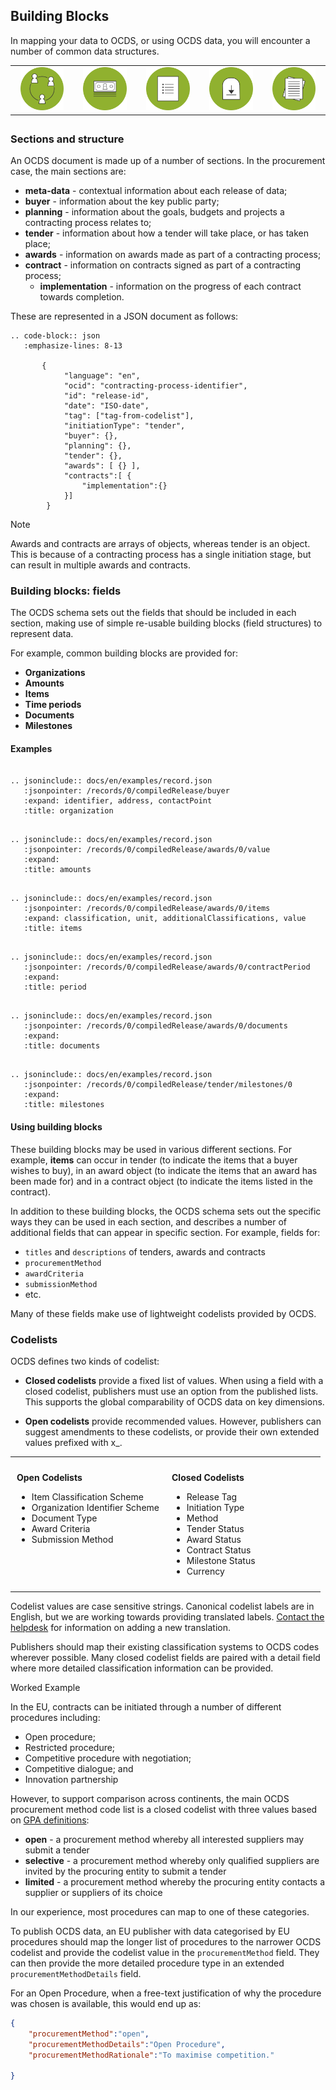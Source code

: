 ## Building Blocks

In mapping your data to OCDS, or using OCDS data, you will encounter a number of common data structures.

<table style="margin-bottom:2em;">
    <tr>
        <td width="20%" align="center"><img src="../../../assets/green_organisation.svg.png" width="80%"></td>
        <td width="20%" align="center"><img src="../../../assets/green_value.svg.png" width="80%"></td>
        <td width="20%" align="center"><img src="../../../assets/green_items.svg.png" width="80%"></td>
        <td width="20%" align="center"><img src="../../../assets/green_milestone.svg.png" width="80%"></td>
        <td width="20%" align="center"><img src="../../../assets/green_documents.svg.png" width="80%"></td>
    </tr>
</table>

### Sections and structure

An OCDS document is made up of a number of sections. In the procurement case, the main sections are:

* **meta-data** - contextual information about each release of data;
* **buyer** - information about the key public party;
* **planning** - information about the goals, budgets and projects a contracting process relates to;
* **tender** - information about how a tender will take place, or has taken place;
* **awards** - information on awards made as part of a contracting process;
* **contract** - information on contracts signed as part of a contracting process;
  * **implementation** - information on the progress of each contract towards completion.

These are represented in a JSON document as follows:

```eval_rst
.. code-block:: json
   :emphasize-lines: 8-13
       
       {
            "language": "en",
            "ocid": "contracting-process-identifier",
            "id": "release-id",
            "date": "ISO-date",
            "tag": ["tag-from-codelist"],
            "initiationType": "tender",
            "buyer": {},
            "planning": {},
            "tender": {},
            "awards": [ {} ],
            "contracts":[ {
                "implementation":{}
            }]
        }
```

<div class="example hint" markdown=1>
    
<p class="first admonition-title">Note</p>
Awards and contracts are arrays of objects, whereas tender is an object. This is because of a contracting process has a single initiation stage, but can result in multiple awards and contracts. 

</div>

### Building blocks: fields

The OCDS schema sets out the fields that should be included in each section, making use of simple re-usable building blocks (field structures) to represent data. 

For example, common building blocks are provided for:

* **Organizations** 
* **Amounts** 
* **Items**
* **Time periods**
* **Documents** 
* **Milestones**

#### Examples

```eval_rst

.. jsoninclude:: docs/en/examples/record.json
   :jsonpointer: /records/0/compiledRelease/buyer
   :expand: identifier, address, contactPoint
   :title: organization

```

```eval_rst

.. jsoninclude:: docs/en/examples/record.json
   :jsonpointer: /records/0/compiledRelease/awards/0/value
   :expand: 
   :title: amounts

```

```eval_rst

.. jsoninclude:: docs/en/examples/record.json
   :jsonpointer: /records/0/compiledRelease/awards/0/items
   :expand: classification, unit, additionalClassifications, value
   :title: items

```

```eval_rst

.. jsoninclude:: docs/en/examples/record.json
   :jsonpointer: /records/0/compiledRelease/awards/0/contractPeriod
   :expand: 
   :title: period

```

```eval_rst

.. jsoninclude:: docs/en/examples/record.json
   :jsonpointer: /records/0/compiledRelease/awards/0/documents
   :expand: 
   :title: documents

```

```eval_rst

.. jsoninclude:: docs/en/examples/record.json
   :jsonpointer: /records/0/compiledRelease/tender/milestones/0
   :expand: 
   :title: milestones

```

#### Using building blocks

These building blocks may be used in various different sections. For example, **items** can occur in tender (to indicate the items that a buyer wishes to buy), in an award object (to indicate the items that an award has been made for) and in a contract object (to indicate the items listed in the contract). 

In addition to these building blocks, the OCDS schema sets out the specific ways they can be used in each section, and describes a number of additional fields that can appear in specific section. For example, fields for:

* ```titles``` and ```descriptions``` of tenders, awards and contracts
* ```procurementMethod```
* ```awardCriteria```
* ```submissionMethod```
* etc.

Many of these fields make use of lightweight codelists provided by OCDS. 


### Codelists

OCDS defines two kinds of codelist:

* **Closed codelists** provide a fixed list of values. When using a field with a closed codelist, publishers must use an option from the published lists. This supports the global comparability of OCDS data on key dimensions.

* **Open codelists** provide recommended values. However, publishers can suggest amendments to these codelists, or provide their own extended values prefixed with x_.

<table width="100%">
<tr>
<td valign="top" width="50%" style="padding:10px;" markdown=1>

**Open Codelists**

* Item Classification Scheme
* Organization Identifier Scheme
* Document Type
* Award Criteria
* Submission Method

</td>
<td valign="top" width="50%" style="padding:10px;" markdown=1>

**Closed Codelists**

* Release Tag
* Initiation Type
* Method
* Tender Status
* Award Status
* Contract Status
* Milestone Status
* Currency

</td>
</tr>
</table>


Codelist values are case sensitive strings. Canonical codelist labels are in English, but we are working towards providing translated labels. [Contact the helpdesk](support/index.md) for information on adding a new translation.

Publishers should map their existing classification systems to OCDS codes wherever possible. Many closed codelist fields are paired with a detail field where more detailed classification information can be provided. 

<div class="example hint" markdown=1>

<p class="first admonition-title">Worked Example</p>

In the EU, contracts can be initiated through a number of different procedures including:

* Open procedure;
* Restricted procedure; 
* Competitive procedure with negotiation; 
* Competitive dialogue; and
* Innovation partnership

However, to support comparison across continents, the main OCDS procurement method code list is a closed codelist with three values based on [GPA definitions](http://www.wto.org/english/docs_e/legal_e/rev-gpr-94_01_e.htm):

* **open** - a procurement method whereby all interested suppliers may submit a tender
* **selective** - a procurement method whereby only qualified suppliers are invited by the procuring entity to submit a tender
* **limited** - a procurement method whereby the procuring entity contacts a supplier or suppliers of its choice

In our experience, most procedures can map to one of these categories. 

To publish OCDS data, an EU publisher with data categorised by EU procedures should map the longer list of procedures to the narrower OCDS codelist and provide the codelist value in the ```procurementMethod``` field. They can then provide the more detailed procedure type in an extended ```procurementMethodDetails``` field.

For an Open Procedure, when a free-text justification of why the procedure was chosen is available, this would end up as:

```json
{
    "procurementMethod":"open",
    "procurementMethodDetails":"Open Procedure",
    "procurementMethodRationale":"To maximise competition."
    
}
```

</div>
